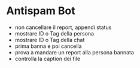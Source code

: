 # Antispam Bot

- non cancellare il report, appendi status
- mostrare ID o Tag della persona
- mostrare ID o Tag della chat
- prima banna e poi cancella
- prova a mandare un report alla persona bannata
- controlla la caption dei file

